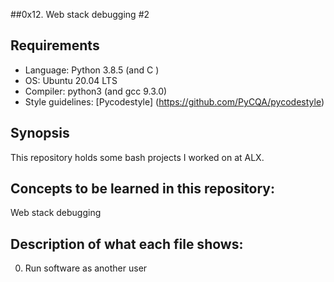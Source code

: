 ##0x12. Web stack debugging #2

## Requirements
* Language: Python 3.8.5 (and C )
* OS: Ubuntu 20.04 LTS
* Compiler: python3  (and gcc 9.3.0)
* Style guidelines: [Pycodestyle] (https://github.com/PyCQA/pycodestyle)

## Synopsis
This repository holds some bash projects I worked on at ALX.

## Concepts to be learned in this repository:
Web stack debugging

## Description of what each file shows:
0. Run software as another user









